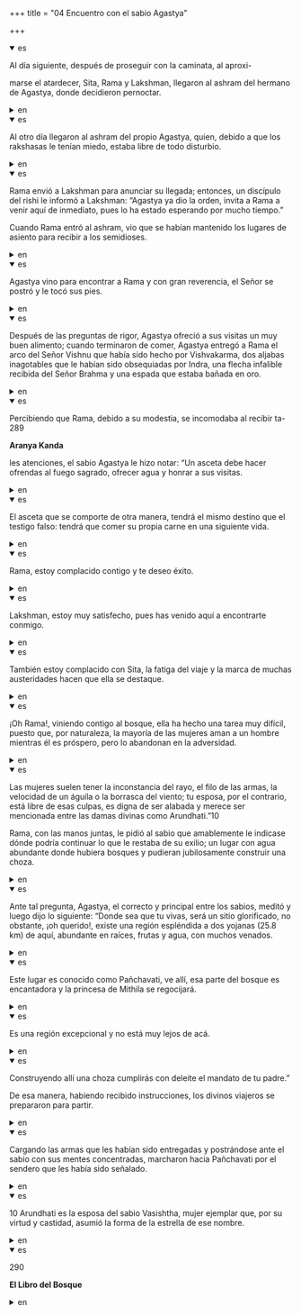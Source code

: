 +++
title = "04 Encuentro con el sabio Agastya"

+++
<details open><summary>es</summary>

Al día siguiente, después de proseguir con la caminata, al aproxi-

marse el atardecer, Sita, Rama y Lakshman, llegaron al ashram del hermano de Agastya, donde decidieron pernoctar.
</details>

<details><summary>en</summary>

The next day, after continuing with the walk, to approximate

 Marse the sunset, located, Rama and Lakshman, arrived at the Ashram of Agastya, where they decided to spend the night.
</details>

<details open><summary>es</summary>

Al otro día llegaron al ashram del propio Agastya, quien, debido a que los rakshasas le tenían miedo, estaba libre de todo disturbio.
</details>

<details><summary>en</summary>

The next day they arrived at the Ashram of Agastya himself, who, because the Rakshas were afraid, was free of every disturbance.
</details>

<details open><summary>es</summary>

Rama envió a Lakshman para anunciar su llegada; entonces, un discípulo del rishi le informó a Lakshman: “Agastya ya dio la orden, invita a Rama a venir aquí de inmediato, pues lo ha estado esperando por mucho tiempo.” 

Cuando Rama entró al ashram, vio que se habían mantenido los lugares de asiento para recibir a los semidioses.
</details>

<details><summary>en</summary>

Rama sent Lakshman to announce his arrival; Then, a Rishi disciple informed Lakshman: "Agastya has already given the order, invites Rama to come here immediately, because he has been waiting for a long time."

 When Rama entered the Ashram, he saw that the seats had been maintained to receive the demigods.
</details>

<details open><summary>es</summary>

Agastya vino para encontrar a Rama y con gran reverencia, el Señor se postró y le tocó sus pies.
</details>

<details><summary>en</summary>

Agastya came to find Rama and with great reverence, the Lord prostrated and touched his feet.
</details>

<details open><summary>es</summary>

Después de las preguntas de rigor, Agastya ofreció a sus visitas un muy buen alimento; cuando terminaron de comer, Agastya entregó a Rama el arco del Señor Vishnu que había sido hecho por Vishvakarma, dos aljabas inagotables que le habían sido obsequiadas por Indra, una flecha infalible recibida del Señor Brahma y una espada que estaba bañada en oro.
</details>

<details><summary>en</summary>

After the rigor questions, Agastya offered his visits a very good food; When they finished eating, Agastya gave Rama the arch of Mr. Vishnu that had been made by Vishvakarma, two inexhaustible aljabas that had been presented to him by Indra, an infallible arrow received from Mr. Brahma and a sword that was bathed in gold.
</details>

<details open><summary>es</summary>

Percibiendo que Rama, debido a su modestia, se incomodaba al recibir ta-289

**Aranya Kanda**

les atenciones, el sabio Agastya le hizo notar: “Un asceta debe hacer ofrendas al fuego sagrado, ofrecer agua y honrar a sus visitas.
</details>

<details><summary>en</summary>

Perceiving that branch, due to its modesty, it was bothered to receive TA-289

 ** ARANYA KANDA **

 Attention, the wise agastya made him notice: “An ascetic must make offerings to the sacred fire, offer water and honor its visits.
</details>

<details open><summary>es</summary>

El asceta que se comporte de otra manera, tendrá el mismo destino que el testigo falso: tendrá que comer su propia carne en una siguiente vida.
</details>

<details><summary>en</summary>

The ascetic that behaves differently will have the same destination as the false witness: he will have to eat his own flesh in a next life.
</details>

<details open><summary>es</summary>

Rama, estoy complacido contigo y te deseo éxito.
</details>

<details><summary>en</summary>

Rama, I am pleased with you and I wish you success.
</details>

<details open><summary>es</summary>

Lakshman, estoy muy satisfecho, pues has venido aquí a encontrarte conmigo.
</details>

<details><summary>en</summary>

Lakshman, I'm very satisfied, because you've come here to meet me.
</details>

<details open><summary>es</summary>

También estoy complacido con Sita, la fatiga del viaje y la marca de muchas austeridades hacen que ella se destaque.
</details>

<details><summary>en</summary>

I am also pleased with Sita, the fatigue of the trip and the mark of many austerities make it stand out.
</details>

<details open><summary>es</summary>

¡Oh Rama\!, viniendo contigo al bosque, ella ha hecho una tarea muy difícil, puesto que, por naturaleza, la mayoría de las mujeres aman a un hombre mientras él es próspero, pero lo abandonan en la adversidad.
</details>

<details><summary>en</summary>

Oh branch \!, Coming with you to the forest, she has done a very difficult task, since, by nature, most women love a man while he is prosperous, but they abandon him in adversity.
</details>

<details open><summary>es</summary>

Las mujeres suelen tener la inconstancia del rayo, el filo de las armas, la velocidad de un águila o la borrasca del viento; tu esposa, por el contrario, está libre de esas culpas, es digna de ser alabada y merece ser mencionada entre las damas divinas como Arundhati.”10

Rama, con las manos juntas, le pidió al sabio que amablemente le indicase dónde podría continuar lo que le restaba de su exilio; un lugar con agua abundante donde hubiera bosques y pudieran jubilosamente construir una choza.
</details>

<details><summary>en</summary>

Women usually have the inconstancy of lightning, the edge of weapons, the speed of an eagle or the storm of the wind; Your wife, on the contrary, is free of those faults, is worthy of being praised and deserves to be mentioned among the divine ladies as Arundhati. ”10

 Rama, with his hands together, asked the wise to kindly tell him where he could continue what he subtracted from his exile; A place with abundant water where there were forests and could retire a hut.
</details>

<details open><summary>es</summary>

Ante tal pregunta, Agastya, el correcto y principal entre los sabios, meditó y luego dijo lo siguiente: “Donde sea que tu vivas, será un sitio glorificado, no obstante, ¡oh querido\!, existe una región espléndida a dos yojanas \(25.8 km\) de aquí, abundante en raíces, frutas y agua, con muchos venados.
</details>

<details><summary>en</summary>

Before such a question, Agastya, the correct and main among the wise men, meditated and then said the following: “Wherever you live, it will be a glorified site, however, oh dear \! There is a splendid region to two yojanas \ (25.8 km \) From here, abundant in roots, fruits and water, with many deer.
</details>

<details open><summary>es</summary>

Este lugar es conocido como Pañchavati, ve allí, esa parte del bosque es encantadora y la princesa de Mithila se regocijará.
</details>

<details><summary>en</summary>

This place is known as Panchavati, see there, that part of the forest is lovely and Mithila's princess will rejoice.
</details>

<details open><summary>es</summary>

Es una región excepcional y no está muy lejos de acá.
</details>

<details><summary>en</summary>

It is an exceptional region and is not far from here.
</details>

<details open><summary>es</summary>

Construyendo allí una choza cumplirás con deleite el mandato de tu padre.” 

De esa manera, habiendo recibido instrucciones, los divinos viajeros se prepararon para partir.
</details>

<details><summary>en</summary>

Building there a hut will comply with delight your father's mandate. ”

 That way, having received instructions, the divine travelers prepared to leave.
</details>

<details open><summary>es</summary>

Cargando las armas que les habían sido entregadas y postrándose ante el sabio con sus mentes concentradas, marcharon hacia Pañchavati por el sendero que les había sido señalado.
</details>

<details><summary>en</summary>

Loading the weapons that had been delivered to them and prostrating themselves to the wise with their concentrated minds, they marched towards Panchavati by the path that had been indicated.
</details>

<details open><summary>es</summary>

10 Arundhati es la esposa del sabio Vasishtha, mujer ejemplar que, por su virtud y castidad, asumió la forma de la estrella de ese nombre.
</details>

<details><summary>en</summary>

10 Arundhati is the wife of wise Vasishtha, exemplary woman who, for her virtue and chastity, assumed the shape of the star of that name.
</details>

<details open><summary>es</summary>

290

**El Libro del Bosque**
</details>

<details><summary>en</summary>

290

 ** The Book of the Forest **
</details>